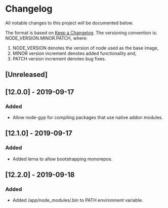 # Changelog
All notable changes to this project will be documented below.

The format is based on [Keep a Changelog](https://keepachangelog.com/en/1.0.0/).
The versioning convention is: NODE_VERSION.MINOR.PATCH, where:
1. NODE_VERSION denotes the version of node used as the base image,
2. MINOR version increment denotes added functionality and,
3. PATCH version increment denotes bug fixes.

## [Unreleased]

## [12.0.0] - 2019-09-17
### Added
- Allow node-gyp for compiling packages that use native addon modules.

## [12.1.0] - 2019-09-17
### Added
- Added lerna to allow bootstrapping monorepos.

## [12.2.0] - 2019-09-18
### Added
- Added /app/node_modules/.bin to PATH environment variable.